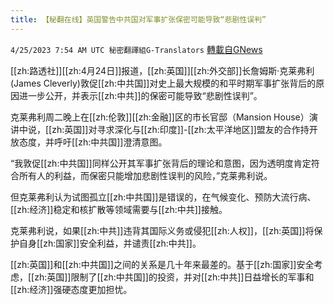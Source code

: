 ```yaml
---
title: 【秘翻在线】英国警告中共国对军事扩张保密可能导致“悲剧性误判”
---
```

`4/25/2023 7:54 AM UTC 秘密翻譯組G-Translators` [轉載自GNews](https://gnews.org/articles/1250761)

[[zh:路透社]][[zh:4月24日]]报道，[[zh:英国]][[zh:外交部]]长詹姆斯·克莱弗利 (James Cleverly)敦促[[zh:中共国]]对史上最大规模的和平时期军事扩张背后的原因进一步公开，并表示[[zh:中共]]的保密可能导致“悲剧性误判”。

克莱弗利周二晚上在[[zh:伦敦]][[zh:金融]]区的市长官邸（Mansion House）演讲中说，[[zh:英国]]对寻求深化与[[zh:印度]]\-[[zh:太平洋地区]]盟友的合作持开放态度，并呼吁[[zh:中共国]]澄清意图。

“我敦促[[zh:中共国]]同样公开其军事扩张背后的理论和意图，因为透明度肯定符合所有人的利益，而保密只能增加悲剧性误判的风险，”克莱弗利说。

但克莱弗利认为试图孤立[[zh:中共国]]是错误的，在气候变化、预防大流行病、[[zh:经济]]稳定和核扩散等领域需要与[[zh:中共]]接触。

克莱弗利说，如果[[zh:中共]]违背其国际义务或侵犯[[zh:人权]]，[[zh:英国]]将保护自身[[zh:国家]]安全利益，并谴责[[zh:中共]]。

[[zh:英国]]和[[zh:中共国]]之间的关系是几十年来最差的。基于[[zh:国家]]安全考虑，[[zh:英国]]限制了[[zh:中共国]]的投资，并对[[zh:中共]]日益增长的军事和[[zh:经济]]强硬态度更加担忧。
